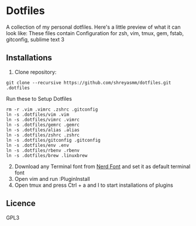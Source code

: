 # Dotfiles
A collection of my personal dotfiles. Here's a little preview of what it can look like:
These files contain Configuration for zsh, vim, tmux, gem, fstab, gitconfig, sublime text 3

## Installations
1. Clone repository:
````
git clone --recursive https://github.com/shreyasmm/dotfiles.git .dotfiles
````
Run these to Setup Dotfiles
````
rm -r .vim .vimrc .zshrc .gitconfig
ln -s .dotfiles/vim .vim
ln -s .dotfiles/vimrc .vimrc
ln -s .dotfiles/gemrc .gemrc
ln -s .dotfiles/alias .alias
ln -s .dotfiles/zshrc .zshrc
ln -s .dotfiles/gitconfig .gitconfig
ln -s .dotfiles/env .env
ln -s .dotfiles/rbenv .rbenv
ln -s .dotfiles/brew .linuxbrew 
````
2. Download any Terminal font from [Nerd Font](https://github.com/ryanoasis/nerd-fonts) and set it as default terminal font
3. Open vim and run :PluginInstall
4. Open tmux and press Ctrl + a and I to start installations of plugins

## Licence
GPL3
